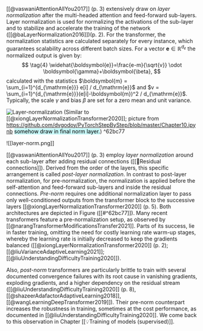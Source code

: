  [[@vaswaniAttentionAllYou2017]] (p. 3) extensively draw on *layer normalization* after the multi-headed attention and feed-forward sub-layers. Layer normalization is used for normalizing the activations of the sub-layer and to stabilize and accelerate the training of the network ([[@baLayerNormalization2016]])(p. 2). For the transformer, the normalization statistics are calculated separately for every instance, which guarantees scalability across different batch sizes. For a vector $\boldsymbol{e}\in \mathbb{R}^{d_e}$ the normalized output is given by: 
$$
\tag{4}
\widehat{\boldsymbol{e}}=\frac{e-m}{\sqrt{v}} \odot \boldsymbol{\gamma}+\boldsymbol{\beta},
$$
calculated with the statistics $\boldsymbol{m} = \sum_{i=1}^{d_{\mathrm{e}}} e[i] / d_{\mathrm{e}}$ and $v = \sum_{i=1}^{d_{\mathrm{e}}}(e[i]-\boldsymbol{m})^2 / d_{\mathrm{e}}$. Typically, the scale $\gamma$ and bias $\beta$ are set for a zero mean and unit variance.

![Layer-normalization](layer-norm-first-last.png) 
(Similar to [[@xiongLayerNormalizationTransformer2020]]; picture from https://github.com/dvgodoy/PyTorchStepByStep/blob/master/Chapter10.ipynb <mark style="background: #ABF7F7A6;">somehow draw in final norm layer.</mark>)
^62bc77

![[layer-norm.png]]

[[@vaswaniAttentionAllYou2017]] (p. 3) employ *layer normalization* around each sub-layer after adding residual connections ([[🔗Residual connections]]). Derived from the order of the layers, this specific arrangement is called *post-layer normalization*. In contrast to post-layer normalization, for pre-normalization, the normalization is applied before the self-attention and feed-forward sub-layers and inside the residual connections. *Pre-norm* requires one additional normalization layer to pass only well-conditioned outputs from the transformer block to the successive layers [[@xiongLayerNormalizationTransformer2020]] (p. 5). Both architectures are depicted in Figure ([[#^62bc77]]). Many recent transformers feature a pre-normalization setup, as observed by [[@narangTransformerModificationsTransfer2021]]. Parts of its success, lie in faster training, omitting the need for costly learning rate warm-up stages, whereby the learning rate is initially decreased to keep the gradients balanced ([[@xiongLayerNormalizationTransformer2020]] (p. 2); [[@liuVarianceAdaptiveLearning2021]]; [[@liuUnderstandingDifficultyTraining2020]]). 

Also, *post-norm* transformers are particularly brittle to train with several documented convergence failures with its root cause in vanishing gradients, exploding gradients, and a higher dependency on the residual stream ([[@liuUnderstandingDifficultyTraining2020]] (p. 8), [[@shazeerAdafactorAdaptiveLearning2018]],  [[@wangLearningDeepTransformer2019]]). Their pre-norm counterpart increases the robustness in training, sometimes at the cost performance, as documented in [[@liuUnderstandingDifficultyTraining2020]].  We come back to this observation in Chapter [[💡Training of models (supervised)]]. 
